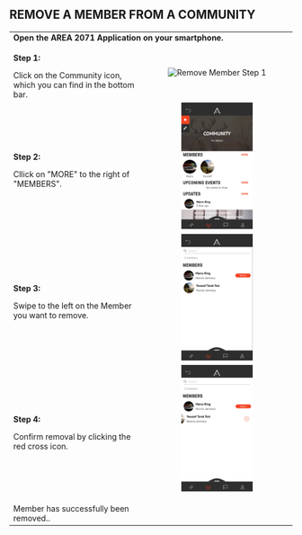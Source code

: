 ## REMOVE A MEMBER FROM A COMMUNITY <br>

<table>
  <thead>
  </thead>
  <tbody>
    <tr>
      <tr><td colspan="3"><b>Open the AREA 2071 Application on your smartphone.</b></td>
    </tr>
    <tr>
    <td style="text-align: left"><p><b>Step 1:</b></p>Click on the Community icon, which you can find in the bottom bar.</td>
    <td style="text-align: center"><img src="removemember01.JPG"{ width=50% } alt="Remove Member Step 1"></td>
    </tr>
    <tr>
    <td style="text-align: left"><p><b>Step 2:</b></p>Cllick on "MORE" to the right of "MEMBERS".</td>
    <td style="text-align: center"><img src="removemember02.JPG"{ width=50% } alt="Remove Member Step 1"></td>
    </tr>
    <tr>
    <td style="text-align: left"><p><b>Step 3:</b></p>Swipe to the left on the Member you want to remove.</td>
    <td style="text-align: center"><img src="removemember03.JPG"{ width=50% } alt="Remove Member Step 1"></td>
    </tr>
    <tr>
    <td style="text-align: left"><p><b>Step 4:</b></p>Confirm removal by clicking the red cross icon.</td>
    <td style="text-align: center"><img src="removemember04.JPG"{ width=50% } alt="Remove Member Step 1"></td>
    </tr>
    <tr>
    <td style="text-align: left"><p><b></b></p>Member has successfully been removed..</td>
    </tr>
    </tbody>
</table>
